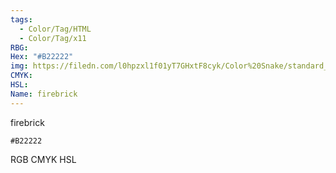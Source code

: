 ```yaml
---
tags:
  - Color/Tag/HTML
  - Color/Tag/x11
RBG: 
Hex: "#B22222"
img: https://filedn.com/l0hpzxl1f01yT7GHxtF8cyk/Color%20Snake/standard_csv_to_svg/%23/#B22222.svg
CMYK: 
HSL: 
Name: firebrick
---
```

firebrick
```palette
#B22222
```
RGB
CMYK
HSL